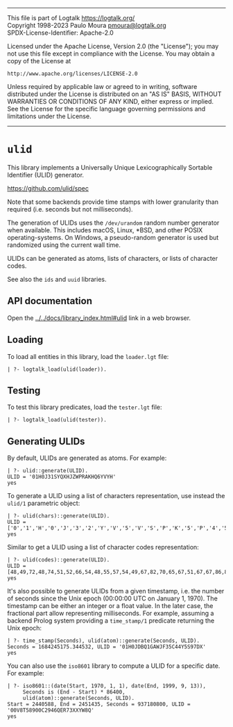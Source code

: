 ________________________________________________________________________

This file is part of Logtalk <https://logtalk.org/>  
Copyright 1998-2023 Paulo Moura <pmoura@logtalk.org>  
SPDX-License-Identifier: Apache-2.0

Licensed under the Apache License, Version 2.0 (the "License");
you may not use this file except in compliance with the License.
You may obtain a copy of the License at

    http://www.apache.org/licenses/LICENSE-2.0

Unless required by applicable law or agreed to in writing, software
distributed under the License is distributed on an "AS IS" BASIS,
WITHOUT WARRANTIES OR CONDITIONS OF ANY KIND, either express or implied.
See the License for the specific language governing permissions and
limitations under the License.
________________________________________________________________________


`ulid`
======

This library implements a Universally Unique Lexicographically Sortable
Identifier (ULID) generator.

https://github.com/ulid/spec

Note that some backends provide time stamps with lower granularity than
required (i.e. seconds but not milliseconds).

The generation of ULIDs uses the `/dev/urandom` random number generator
when available. This includes macOS, Linux, *BSD, and other POSIX
operating-systems. On Windows, a pseudo-random generator is used but
randomized using the current wall time. 

ULIDs can be generated as atoms, lists of characters, or lists of
character codes.

See also the `ids` and `uuid` libraries.


API documentation
-----------------

Open the [../../docs/library_index.html#ulid](../../docs/library_index.html#ulid)
link in a web browser.


Loading
-------

To load all entities in this library, load the `loader.lgt` file:

	| ?- logtalk_load(ulid(loader)).


Testing
-------

To test this library predicates, load the `tester.lgt` file:

	| ?- logtalk_load(ulid(tester)).


Generating ULIDs
----------------

By default, ULIDs are generated as atoms. For example:

	| ?- ulid::generate(ULID).
	ULID = '01H0J31SYQXHJZWPRAKHQ6YVYH'
	yes

To generate a ULID using a list of characters representation, use instead
the `ulid/1` parametric object:

	| ?- ulid(chars)::generate(ULID).
	ULID = ['0','1','H','0','J','3','2','Y','V','5','V','S','P','K','5','P','4','5','G','G','0','9','8','8','M','2']
	yes

Similar to get a ULID using a list of character codes representation:

	| ?- ulid(codes)::generate(ULID).
	ULID = [48,49,72,48,74,51,52,66,54,48,55,57,54,49,67,82,70,65,67,51,67,67,86,82,48,66]
	yes

It's also possible to generate ULIDs from a given timestamp, i.e. the
number of seconds since the Unix epoch (00:00:00 UTC on January 1, 1970).
The timestamp can be either an integer or a float value. In the later
case, the fractional part allow representing milliseconds. For example,
assuming a backend Prolog system providing a `time_stamp/1` predicate
returning the Unix epoch:

	| ?- time_stamp(Seconds), ulid(atom)::generate(Seconds, ULID).
	Seconds = 1684245175.344532, ULID = '01H0JDBQ1GAWJF35C44Y5S97DX'
	yes

You can also use the `iso8601` library to compute a ULID for a specific
date. For example:

	| ?- iso8601::(date(Start, 1970, 1, 1), date(End, 1999, 9, 13)),
	     Seconds is (End - Start) * 86400,
	     ulid(atom)::generate(Seconds, ULID).
	Start = 2440588, End = 2451435, Seconds = 937180800, ULID = '00V8T58900C2946QER73XXYW8Q'
	yes
